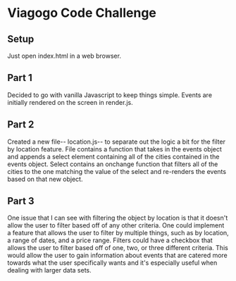 # Viagogo Code Challenge

## Setup

Just open index.html in a web browser.

## Part 1

Decided to go with vanilla Javascript to keep things simple. Events are initially rendered on the screen in render.js.

## Part 2

Created a new file-- location.js-- to separate out the logic a bit for the filter by location feature. File contains a function that takes in the events object and appends a select element containing all of the cities contained in the events object. Select contains an onchange function that filters all of the cities to the one matching the value of the select and re-renders the events based on that new object.

## Part 3

One issue that I can see with filtering the object by location is that it doesn't allow the user to filter based off of any other criteria. One could implement a feature that allows the user to filter by multiple things, such as by location, a range of dates, and a price range. Filters could have a checkbox that allows the user to filter based off of one, two, or three different criteria. This would allow the user to gain information about events that are catered more towards what the user specifically wants and it's especially useful when dealing with larger data sets.

